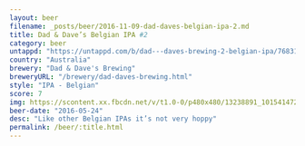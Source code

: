 ```yaml
---
layout: beer
filename: _posts/beer/2016-11-09-dad-daves-belgian-ipa-2.md
title: Dad & Dave’s Belgian IPA #2
category: beer
untappd: "https://untappd.com/b/dad---daves-brewing-2-belgian-ipa/768311"
country: "Australia"
brewery: "Dad & Dave's Brewing"
breweryURL: "/brewery/dad-daves-brewing.html"
style: "IPA - Belgian"
score: 7
img: https://scontent.xx.fbcdn.net/v/t1.0-0/p480x480/13238891_10154147276503745_6482757969464081061_n.jpg?oh=8c4e0a26b469c58bae34ccf14fa8fe11&oe=59B4B1C2
beer-date: "2016-05-24"
desc: "Like other Belgian IPAs it’s not very hoppy"
permalink: /beer/:title.html
---
```

